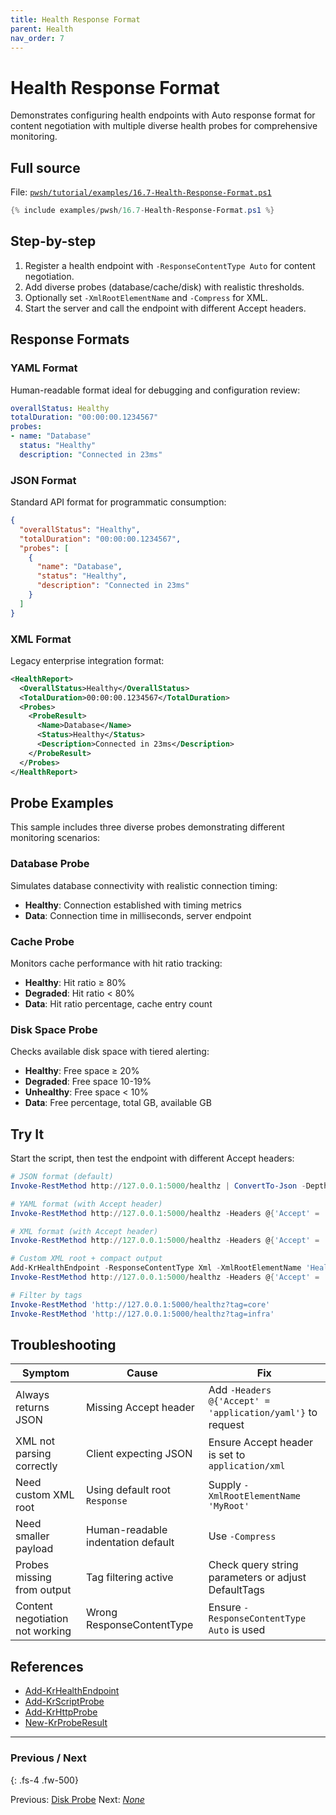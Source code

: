 ```yaml
---
title: Health Response Format
parent: Health
nav_order: 7
---
```


# Health Response Format

Demonstrates configuring health endpoints with Auto response format for content negotiation
with multiple diverse health probes for comprehensive monitoring.

## Full source

File: [`pwsh/tutorial/examples/16.7-Health-Response-Format.ps1`][16.7-Health-Response-Format.ps1]

```powershell
{% include examples/pwsh/16.7-Health-Response-Format.ps1 %}
```

## Step-by-step

1. Register a health endpoint with `-ResponseContentType Auto` for content negotiation.
2. Add diverse probes (database/cache/disk) with realistic thresholds.
3. Optionally set `-XmlRootElementName` and `-Compress` for XML.
4. Start the server and call the endpoint with different Accept headers.

## Response Formats

### YAML Format

Human-readable format ideal for debugging and configuration review:

```yaml
overallStatus: Healthy
totalDuration: "00:00:00.1234567"
probes:
- name: "Database"
  status: "Healthy"
  description: "Connected in 23ms"
```

### JSON Format

Standard API format for programmatic consumption:

```json
{
  "overallStatus": "Healthy",
  "totalDuration": "00:00:00.1234567",
  "probes": [
    {
      "name": "Database",
      "status": "Healthy",
      "description": "Connected in 23ms"
    }
  ]
}
```

### XML Format

Legacy enterprise integration format:

```xml
<HealthReport>
  <OverallStatus>Healthy</OverallStatus>
  <TotalDuration>00:00:00.1234567</TotalDuration>
  <Probes>
    <ProbeResult>
      <Name>Database</Name>
      <Status>Healthy</Status>
      <Description>Connected in 23ms</Description>
    </ProbeResult>
  </Probes>
</HealthReport>
```

## Probe Examples

This sample includes three diverse probes demonstrating different monitoring scenarios:

### Database Probe

Simulates database connectivity with realistic connection timing:

- **Healthy**: Connection established with timing metrics
- **Data**: Connection time in milliseconds, server endpoint

### Cache Probe

Monitors cache performance with hit ratio tracking:

- **Healthy**: Hit ratio ≥ 80%
- **Degraded**: Hit ratio < 80%
- **Data**: Hit ratio percentage, cache entry count

### Disk Space Probe

Checks available disk space with tiered alerting:

- **Healthy**: Free space ≥ 20%
- **Degraded**: Free space 10-19%
- **Unhealthy**: Free space < 10%
- **Data**: Free percentage, total GB, available GB

## Try It

Start the script, then test the endpoint with different Accept headers:

```powershell
# JSON format (default)
Invoke-RestMethod http://127.0.0.1:5000/healthz | ConvertTo-Json -Depth 4

# YAML format (with Accept header)
Invoke-RestMethod http://127.0.0.1:5000/healthz -Headers @{'Accept' = 'application/yaml'}

# XML format (with Accept header)
Invoke-RestMethod http://127.0.0.1:5000/healthz -Headers @{'Accept' = 'application/xml'}

# Custom XML root + compact output
Add-KrHealthEndpoint -ResponseContentType Xml -XmlRootElementName 'HealthReport' -Compress
Invoke-RestMethod http://127.0.0.1:5000/healthz -Headers @{'Accept' = 'application/xml'}

# Filter by tags
Invoke-RestMethod 'http://127.0.0.1:5000/healthz?tag=core'
Invoke-RestMethod 'http://127.0.0.1:5000/healthz?tag=infra'
```

## Troubleshooting

| Symptom | Cause | Fix |
|---------|-------|-----|
| Always returns JSON | Missing Accept header | Add `-Headers @{'Accept' = 'application/yaml'}` to request |
| XML not parsing correctly | Client expecting JSON | Ensure Accept header is set to `application/xml` |
| Need custom XML root | Using default root `Response` | Supply `-XmlRootElementName 'MyRoot'` |
| Need smaller payload | Human-readable indentation default | Use `-Compress` |
| Probes missing from output | Tag filtering active | Check query string parameters or adjust DefaultTags |
| Content negotiation not working | Wrong ResponseContentType | Ensure `-ResponseContentType Auto` is used |

[16.7-Health-Response-Format.ps1]: /pwsh/tutorial/examples/16.7-Health-Response-Format.ps1

## References

- [Add-KrHealthEndpoint][Add-KrHealthEndpoint]
- [Add-KrScriptProbe][Add-KrScriptProbe]
- [Add-KrHttpProbe][Add-KrHttpProbe]
- [New-KrProbeResult][New-KrProbeResult]

---

### Previous / Next

{: .fs-4 .fw-500}

Previous: [Disk Probe](./6.Health-Disk-Probe)
Next: [_None_](.)

[Add-KrHealthEndpoint]: /pwsh/cmdlets/Add-KrHealthEndpoint
[Add-KrScriptProbe]: /pwsh/cmdlets/Add-KrScriptProbe
[Add-KrHttpProbe]: /pwsh/cmdlets/Add-KrHttpProbe
[New-KrProbeResult]: /pwsh/cmdlets/New-KrProbeResult
